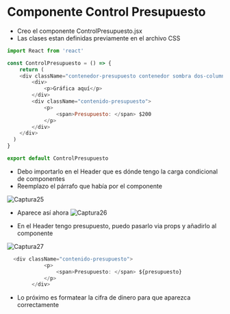 # Componente Control Presupuesto

- Creo el componente ControlPresupuesto.jsx
- Las clases estan definidas previamente en el archivo CSS

~~~js
import React from 'react'

const ControlPresupuesto = () => {
    return (
    <div className="contenedor-presupuesto contenedor sombra dos-columnas">
        <div>
            <p>Gráfica aquí</p>
        </div>
        <div className="contenido-presupuesto">
            <p>
                <span>Presupuesto: </span> $200
            </p>
        </div>
    </div>
  )
}

export default ControlPresupuesto
~~~

- Debo importarlo en el Header que es dónde tengo la carga condicional de componentes
- Reemplazo el párrafo que había por el componente

![Captura25](./Captura25.png)

- Aparece así ahora
![Captura26](./Captura26.png)

- En el Header tengo presupuesto, puedo pasarlo via props y añadirlo al componente

![Captura27](./Captura27.png)

~~~js
  <div className="contenido-presupuesto">
            <p>
                <span>Presupuesto: </span> ${presupuesto} 
            </p>
        </div>
~~~

- Lo próximo es formatear la cifra de dinero para que aparezca correctamente
